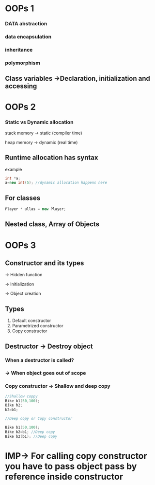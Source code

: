 # OOPs 1

### DATA abstraction

### data encapsulation

### inheritance

### polymorphism

## Class variables →Declaration, initialization and accessing

# OOPs 2

### Static vs Dynamic allocation

stack memory → static (compiler time)

heap memory → dynamic (real time)

## Runtime allocation has syntax

example

```cpp
int *a;
a=new int(5); //dynamic allocation happens here
```

## For classes

```cpp
Player * ullas = new Player;

```

## Nested class, Array of Objects

# OOPs 3

## Constructor and its types

→ Hidden function 

→ Initialization 

→ Object creation 

## Types

1. Default constructor
2. Parametrized constructor
3. Copy constructor

## Destructor → Destroy object

### When a destructor is called?

### → When object goes out of scope

### Copy constructor → Shallow and deep copy

```cpp
//Shallow coppy
Bike b1(50,100);
Bike b2;
b2=b1;

//Deep copy or Copy constructor

Bike b1(50,100);
Bike b2=b1; //Deep copy
Bike b2(b1); //Deep copy
```

# IMP→ For calling copy constructor you have to pass object pass by reference inside constructor